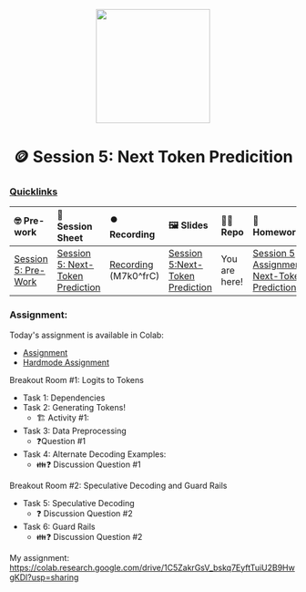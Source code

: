 <p align = "center" draggable=”false” ><img src="https://github.com/AI-Maker-Space/LLM-Dev-101/assets/37101144/d1343317-fa2f-41e1-8af1-1dbb18399719" 
     width="200px"
     height="auto"/>
</p>

<h1 align="center" id="heading">🪙 Session 5: Next Token Predicition</h1>

### [Quicklinks](https://github.com/AI-Maker-Space/LLM-Engineering-Foundations-to-SLMs/tree/main/00_AIM_Quicklinks)

| 🤓 Pre-work | 📰 Session Sheet | ⏺️ Recording     | 🖼️ Slides        | 👨‍💻 Repo         | 📝 Homework      | 📁 Feedback       |
|:-----------------|:-----------------|:-----------------|:-----------------|:-----------------|:-----------------|:-----------------|
| [Session 5: Pre-Work](https://www.notion.so/Session-5-Next-Token-Prediction-Coming-Soon-143cd547af3d8050924afd6a91abf609?pvs=4#2bd78818c2014fb08e7048c22bd28a49) | [Session 5: Next-Token Prediction](https://www.notion.so/Session-5-Next-Token-Prediction-Coming-Soon-143cd547af3d8050924afd6a91abf609#2bd78818c2014fb08e7048c22bd28a49) | [Recording](https://us02web.zoom.us/rec/component-page?action=viewdetailpage&sharelevel=meeting&useWhichPasswd=meeting&clusterId=us02&componentName=need-password&meetingId=JqzzUhKSqrAsSNC2QF2GdPF4LbcFQ8WqtD6x3jkYsZ7U56NF8Rhs4vk84uF9DBmY.9AS2jBwny79nHMg-&originRequestUrl=https%3A%2F%2Fus02web.zoom.us%2Frec%2Fshare%2FOmFyzNrsd6rJxmOI5qUJpNbSMJQnpG9hVY5cGURhcrSdWQCrX6y3_SYcgovCquCF.zVPgOEMnrSkMl-FX) (M7k0^frC) | [Session 5:Next-Token Prediction](https://www.canva.com/design/DAGYRgCRV2k/3xwuCV92aSKKNG7qpockFw/view?utm_content=DAGYRgCRV2k&utm_campaign=designshare&utm_medium=link&utm_source=editor) |  You are here! | [Session 5 Assignment: Next-Token Prediction](https://forms.gle/ptKnENAqUUmkpqyg7) | [Feedback: LLME3 Cohort, Session 5](https://forms.gle/c3ZnsAGZm78xoAUr9) |


### Assignment: 

Today's assignment is available in Colab:
- [Assignment](https://colab.research.google.com/drive/1U1FqxvG1U0mxKoTvJYa3KpUhRuk12LX8?usp=sharing)
- [Hardmode Assignment](https://colab.research.google.com/drive/1mvf-UNbUCIoZlv4atDbEsYNk-RRlBO07?usp=sharing)

Breakout Room #1: Logits to Tokens
- Task 1: Dependencies 
- Task 2: Generating Tokens!
  - 🏗️ Activity #1:
- Task 3: Data Preprocessing
  - ❓Question #1
- Task 4: Alternate Decoding Examples:
  - 👪❓ Discussion Question #1

Breakout Room #2: Speculative Decoding and Guard Rails
- Task 5: Speculative Decoding
  - ❓ Discussion Question #2
- Task 6: Guard Rails
  - 👪❓ Discussion Question #2


My assignment: https://colab.research.google.com/drive/1C5ZakrGsV_bskq7EyftTuiU2B9HwgKDl?usp=sharing
